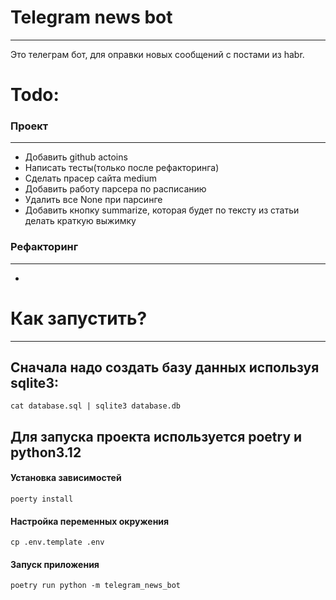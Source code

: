 # Telegram news bot
---
Это телеграм бот, для оправки новых сообщений с постами из habr.

# Todo:

### Проект
---
- Добавить github actoins
- Написать тесты(только после рефакторинга)
- Сделать прасер сайта medium
- Добавить работу парсера по расписанию
- Удалить все None при парсинге
- Добавить кнопку summarize, которая будет по тексту из статьи делать краткую выжимку

### Рефакторинг
---
- 

# Как запустить?
---
## Сначала надо создать базу данных используя sqlite3:
```shell
cat database.sql | sqlite3 database.db 
```
## Для запуска проекта используется poetry и python3.12

#### Установка зависимостей
```shell
poerty install
```
#### Настройка переменных окружения
```shell
cp .env.template .env
```

#### Запуск приложения
```shell
poetry run python -m telegram_news_bot
```

